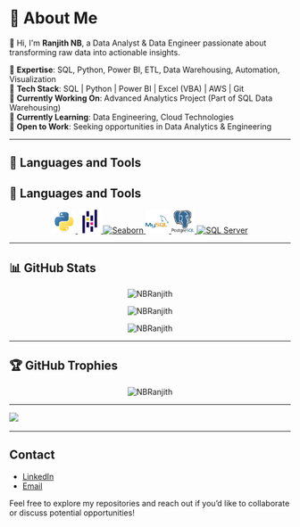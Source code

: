 # 💫 About Me  
👋 Hi, I'm **Ranjith NB**, a Data Analyst & Data Engineer passionate about transforming raw data into actionable insights.  

🔹 **Expertise**: SQL, Python, Power BI, ETL, Data Warehousing, Automation, Visualization  
🔹 **Tech Stack**: SQL | Python | Power BI | Excel (VBA) | AWS | Git  
🔹 **Currently Working On**: Advanced Analytics Project (Part of SQL Data Warehousing)  
🔹 **Currently Learning**: Data Engineering, Cloud Technologies  
🔹 **Open to Work**: Seeking opportunities in Data Analytics & Engineering  

---

## 🚀 Languages and Tools  
## 🚀 Languages and Tools  
<p align="center">
  <a href="https://www.python.org/" target="_blank">
    <img src="https://raw.githubusercontent.com/devicons/devicon/master/icons/python/python-original.svg" alt="Python" width="42" height="42"/>
  </a>
  <a href="https://pandas.pydata.org/" target="_blank">
    <img src="https://raw.githubusercontent.com/devicons/devicon/2ae2a900d2f041da66e950e4d48052658d850630/icons/pandas/pandas-original.svg" alt="Pandas" width="42" height="42"/>
  </a>
  <a href="https://seaborn.pydata.org/" target="_blank">
    <img src="https://seaborn.pydata.org/_images/logo-mark-lightbg.svg" alt="Seaborn" width="42" height="42"/>
  </a>
  <a href="https://www.mysql.com/" target="_blank">
    <img src="https://raw.githubusercontent.com/devicons/devicon/master/icons/mysql/mysql-original-wordmark.svg" alt="MySQL" width="42" height="42"/>
  </a>
  <a href="https://www.postgresql.org/" target="_blank">
    <img src="https://raw.githubusercontent.com/devicons/devicon/master/icons/postgresql/postgresql-original-wordmark.svg" alt="PostgreSQL" width="42" height="42"/>
  </a>
  <a href="https://www.microsoft.com/en-us/sql-server" target="_blank">
    <img src="https://www.svgrepo.com/show/303229/microsoft-sql-server-logo.svg" alt="SQL Server" width="42" height="42"/>
  </a>
</p>
  

---

## 📊 GitHub Stats  
<p align="center">
  <img src="https://github-readme-stats.vercel.app/api?username=NBRanjith&theme=dark&hide_border=true&include_all_commits=true&count_private=true" alt="NBRanjith" />
</p>

<p align="center">
  <img src="https://github-readme-streak-stats.herokuapp.com/?user=NBRanjith&theme=dark&hide_border=true" alt="NBRanjith" />
</p>

<p align="center">
  <img src="https://github-readme-stats.vercel.app/api/top-langs/?username=NBRanjith&theme=dark&hide_border=true&include_all_commits=true&count_private=true&layout=compact" alt="NBRanjith" />
</p>

---

## 🏆 GitHub Trophies  
<p align="center">
  <img src="https://github-profile-trophy.vercel.app/?username=NBRanjith&theme=radical&no-frame=false&no-bg=true&margin-w=4" alt="NBRanjith" />
</p>

---

[![](https://visitcount.itsvg.in/api?id=NBRanjith&icon=0&color=0)](https://visitcount.itsvg.in)

---

## Contact  
- [LinkedIn](https://www.linkedin.com/in/ranjith-nb-99b19519a/)  
- [Email](mailto:nagavarambaburanjith@gmail.com)

Feel free to explore my repositories and reach out if you’d like to collaborate or discuss potential opportunities!
